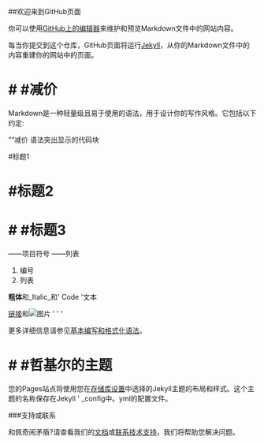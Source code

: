 ##欢迎来到GitHub页面

你可以使用[GitHub上的编辑器](https://github.com/trustedinster/trustedinster.github.io/edit/master/README.md)来维护和预览Markdown文件中的网站内容。

每当你提交到这个仓库，GitHub页面将运行[Jekyll](https://jekyllrb.com/)，从你的Markdown文件中的内容重建你的网站中的页面。

# # #减价

Markdown是一种轻量级且易于使用的语法，用于设计你的写作风格。它包括以下约定:

”“减价
语法突出显示的代码块

#标题1
# #标题2
# # #标题3

——项目符号
——列表

1. 编号
2. 列表

**粗体**和_Italic_和' Code '文本

[链接](url)和![图片](src)
' ' '

更多详细信息请参见[基本编写和格式化语法](https://docs.github.com/en/github/writing-on-github/getting-started-with-writing-and-formatting-on-github/basic-writing-and-formatting-syntax)。

# # #哲基尔的主题

您的Pages站点将使用您在[存储库设置](https://github.com/trustedinster/trustedinster.github.io/settings/pages)中选择的Jekyll主题的布局和样式。这个主题的名称保存在Jekyll ' _config中。yml的配置文件。

###支持或联系

和佩奇闹矛盾?请查看我们的[文档](https://docs.github.com/categories/github-pages-basics/)或[联系技术支持](https://support.github.com/contact)，我们将帮助您解决问题。
